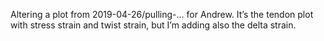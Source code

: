 Altering a plot from 2019-04-26/pulling-… for Andrew. It’s the tendon plot with stress strain and twist strain, but I’m adding also the delta strain.